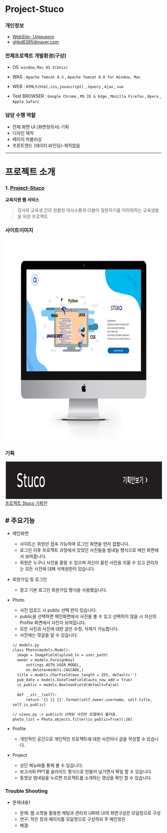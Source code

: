 # Project-Stuco

### 개인정보
- [WebSite- Uniquepro](http://uniquepro.pe.kr/)
- [ghkd6385@naver.com](ghkd6385@naver.com)

### 전체프로젝트 개발환경(구상)

- OS  :`window`, `Mac OS X(Unix)`

- WAS : `Apache Tomcat 8.5` , `Apache Tomcat 8.0 for Window, Mac`

- WEB : `HTML5(html,css,javascript)` , `Jquery` , `Ajax` , `vue`

- Test BROWSER : `Google Chrome` , `MS IE & Edge` , `Mozilla Firefox` , `Opera` , `Apple Safari`

### 담당 수행 역할
- 전체 화면 UI (화면정의서) 기획
- 디자인 제작
- 페이지 퍼블리싱
- 프론트엔드 (데이터 바인딩)-제작없음

****

# 프로젝트 소개

### 1.  [Project-Stuco](https://github.com/wnstkdyu/afterHackDay2018)
   **교육지원 웹 서비스**
 >강사와 교육생 간의 원활한 의사소통과 더불어 질문하기를
 어려워하는 교육생들을 위한 프로젝트


### 사이트이미지

<img src="/imac_목업이미지2.png" width="800" height="650" hspace="2">

### 기획

[<img src="UI-Struct-img.png" width="900" height="120" hspace="2">](/화면정의서_인쇄2.pdf)
[프로젝트 Stuco 기획안](/화면정의서_인쇄2.pdf)

## # 주요기능

* 메인화면
  - 사이트는 회원만 접속 가능하며 로그인 화면을 먼저 접합니다.
  - 로그인 이후 프로젝트 과정에서 있었던 사진들을 썸네일 형식으로 메인 화면에서 보여줍니다.
  - 회원은 누구나 사진을 올릴 수 있으며 자신이 올린 사진을 지울 수 있고 관리자는 모든 사진에 대해 삭제권한이 있습니다.
  
* 회원가입 및 로그인
  - 장고 기본 로그인 회원가입 형식을 사용했습니다.
  
* Photo
  - 사진 업로드 시 public 선택 란이 있습니다.
  - public을 선택하면 메인화면에서 사진을 볼 수 있고 선택하지 않을 시 자신의 Profile 화면에서 사진이 보여집니다.
  - 모든 사진과 사진에 대한 글은 수정, 삭제가 가능합니다.
  - 사진에는 댓글을 달 수 있습니다.
  
  ```
  // models.py
  class Photo(models.Model):
    image = ImageField(upload_to = user_path)
    owner = models.ForeignKey(
        settings.AUTH_USER_MODEL,
        on_delete=models.CASCADE,)
    title = models.CharField(max_length = 255, default='')
    pub_date = models.DateTimeField(auto_now_add = True)
    is_public = models.BooleanField(default=False) 

    def __str__(self):
        return '{} {} {}'.format(self.owner.username, self.title, self.is_public)
    ```

    ```
    // views.py -> public이 선택된 사진만 모델에서 불러옴.
    photo_list = Photo.objects.filter(is_public=True)[:20]
    ```  
  
* Profile
  - 개인적인 공간으로 개인적인 프로젝트에 대한 사진이나 글을 작성할 수 있습니다.

* Project
  - 상단 메뉴바를 통해 볼 수 있습니다.
  - 보고서와 PPT를 슬라이드 형식으로 만들어 넘기면서 확일 할 수 있습니다.
  - 동영상 썸네일을 누르면 프로젝트를 소개하는 영상을 확인 할 수 있습니다.

### Trouble Shooting
- 문제내용1

    - 문제: 웹 소켓을 활용한 채팅과 관리자 URI와 UI의 화면구성은 모달창으로 구성
    - 연구: 작은 창과 페이지를 모달창으로 구성하되 주 메인창은 
    - 해결: 


